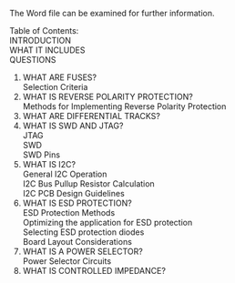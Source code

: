 The Word file can be examined for further information.

Table of Contents:  
INTRODUCTION          
WHAT IT INCLUDES  
QUESTIONS
1.	WHAT ARE FUSES?  
Selection Criteria  
2.	WHAT IS REVERSE POLARITY PROTECTION?  
Methods for Implementing Reverse Polarity Protection  
3.	WHAT ARE DIFFERENTIAL TRACKS?  
4.	WHAT IS SWD AND JTAG?  
JTAG  
SWD  
SWD Pins  
5.	WHAT IS I2C?  
General I2C Operation  
I2C Bus Pullup Resistor Calculation  
I2C PCB Design Guidelines  
6.	WHAT IS ESD PROTECTION?	  
ESD Protection Methods  
Optimizing the application for ESD protection  
Selecting ESD protection diodes  
Board Layout Considerations  
7.	WHAT IS A POWER SELECTOR?  
Power Selector Circuits  
8.	WHAT IS CONTROLLED IMPEDANCE?  
